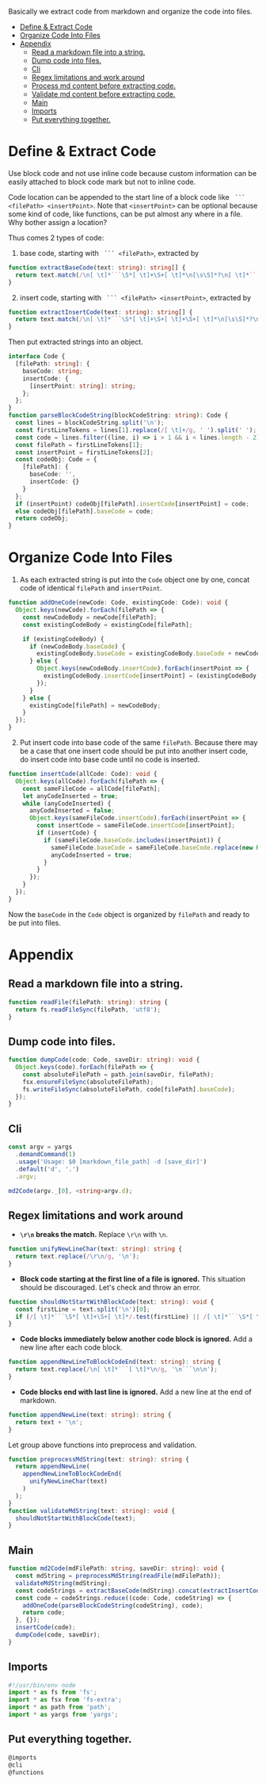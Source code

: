Basically we extract code from markdown and organize the code into files.

- [Define & Extract Code](#define--extract-code)
- [Organize Code Into Files](#organize-code-into-files)
- [Appendix](#appendix)
  * [Read a markdown file into a string.](#read-a-markdown-file-into-a-string)
  * [Dump code into files.](#dump-code-into-files)
  * [Cli](#cli)
  * [Regex limitations and work around](#regex-limitations-and-work-around)
  * [Process md content before extracting code.](#process-md-content-before-extracting-code)
  * [Validate md content before extracting code.](#validate-md-content-before-extracting-code)
  * [Main](#main)
  * [Imports](#imports)
  * [Put everything together.](#put-everything-together)

# Define & Extract Code
Use block code and not use inline code because custom information can be easily attached to block code mark but not to inline code.

Code location can be appended to the start line of a block code like ` ``` <filePath> <insertPoint>`. Note that `<insertPoint>` can be optional because some kind of code, like functions, can be put almost any where in a file. Why bother assign a location? 

Thus comes 2 types of code:
1. base code, starting with ` ``` <filePath>`, extracted by 
```ts tangle.ts @functions
function extractBaseCode(text: string): string[] {
  return text.match(/\n[ \t]*```\S*[ \t]+\S+[ \t]*\n[\s\S]*?\n[ \t]*```[ \t]*\n/g) || [];
}
```
2. insert code, starting with ` ``` <filePath> <insertPoint>`, extracted by 
```ts tangle.ts @functions
function extractInsertCode(text: string): string[] {
  return text.match(/\n[ \t]*```\S*[ \t]+\S+[ \t]+\S+[ \t]*\n[\s\S]*?\n[ \t]*```[ \t]*\n/g) || [];
}
```

Then put extracted strings into an object.
```ts tangle.ts @functions
interface Code {
  [filePath: string]: {
    baseCode: string;
    insertCode: {
      [insertPoint: string]: string;
    };
  };
}
function parseBlockCodeString(blockCodeString: string): Code {
  const lines = blockCodeString.split('\n');
  const firstLineTokens = lines[1].replace(/[ \t]+/g, ' ').split(' ');
  const code = lines.filter((line, i) => i > 1 && i < lines.length - 2).join('\n') + '\n';
  const filePath = firstLineTokens[1];
  const insertPoint = firstLineTokens[2];
  const codeObj: Code = {
    [filePath]: {
      baseCode: '',
      insertCode: {}
    }
  };
  if (insertPoint) codeObj[filePath].insertCode[insertPoint] = code;
  else codeObj[filePath].baseCode = code;
  return codeObj;
}
```

# Organize Code Into Files
1. As each extracted string is put into the `Code` object one by one, concat code of identical `filePath` and `insertPoint`.
```ts tangle.ts @functions
function addOneCode(newCode: Code, existingCode: Code): void {
  Object.keys(newCode).forEach(filePath => {
    const newCodeBody = newCode[filePath];
    const existingCodeBody = existingCode[filePath];

    if (existingCodeBody) {
      if (newCodeBody.baseCode) {
        existingCodeBody.baseCode = existingCodeBody.baseCode + newCodeBody.baseCode;
      } else {
        Object.keys(newCodeBody.insertCode).forEach(insertPoint => {
          existingCodeBody.insertCode[insertPoint] = (existingCodeBody.insertCode[insertPoint] || '') + newCodeBody.insertCode[insertPoint];
        });
      }
    } else {
      existingCode[filePath] = newCodeBody;
    }
  });
}
```

2. Put insert code into base code of the same `filePath`. Because there may be a case that one insert code should be put into another insert code, do insert code into base code until no code is inserted.
```ts tangle.ts @functions
function insertCode(allCode: Code): void {
  Object.keys(allCode).forEach(filePath => {
    const sameFileCode = allCode[filePath];
    let anyCodeInserted = true;
    while (anyCodeInserted) {
      anyCodeInserted = false;
      Object.keys(sameFileCode.insertCode).forEach(insertPoint => {
        const insertCode = sameFileCode.insertCode[insertPoint];
        if (insertCode) {
          if (sameFileCode.baseCode.includes(insertPoint)) {
            sameFileCode.baseCode = sameFileCode.baseCode.replace(new RegExp(insertPoint, 'g'), insertCode);
            anyCodeInserted = true;
          }
        }
      });
    }
  });
}
```

Now the `baseCode` in the `Code` object is organized by `filePath` and ready to be put into files.







# Appendix
## Read a markdown file into a string.
```ts tangle.ts @functions
function readFile(filePath: string): string {
  return fs.readFileSync(filePath, 'utf8');
}
```
## Dump code into files.
```ts tangle.ts @functions
function dumpCode(code: Code, saveDir: string): void {
  Object.keys(code).forEach(filePath => {
    const absoluteFilePath = path.join(saveDir, filePath);
    fsx.ensureFileSync(absoluteFilePath);
    fs.writeFileSync(absoluteFilePath, code[filePath].baseCode);
  });
} 
```
## Cli
```ts tangle.ts @cli
const argv = yargs
  .demandCommand(1)
  .usage('Usage: $0 [markdown_file_path] -d [save_dir]')
  .default('d', '.')
  .argv;

md2Code(argv._[0], <string>argv.d);
```
## Regex limitations and work around
- **`\r\n` breaks the match.** Replace `\r\n` with `\n`.
```ts tangle.ts @functions
function unifyNewLineChar(text: string): string {
  return text.replace(/\r\n/g, '\n');
}
```
- **Block code starting at the first line of a file is ignored.** This situation should be discouraged. Let's check and throw an error.
```ts tangle.ts @functions
function shouldNotStartWithBlockCode(text: string): void {
  const firstLine = text.split('\n')[0];
  if (/[ \t]*```\S*[ \t]+\S+[ \t]*/.test(firstLine) || /[ \t]*```\S*[ \t]+\S+[ \t]+\S+[ \t]*/.test(firstLine)) throw 'markdown should not start with a block code';
}
```
- **Code blocks immediately below another code block is ignored.** Add a new line after each code block.
```ts tangle.ts @functions
function appendNewLineToBlockCodeEnd(text: string): string {
  return text.replace(/\n[ \t]*```[ \t]*\n/g, '\n```\n\n');
}
```
- **Code blocks end with last line is ignored.** Add a new line at the end of markdown.
```ts tangle.ts @functions
function appendNewLine(text: string): string {
  return text + '\n';
}
```

Let group above functions into preprocess and validation.
```ts tangle.ts @functions
function preprocessMdString(text: string): string {
  return appendNewLine(
    appendNewLineToBlockCodeEnd(
      unifyNewLineChar(text)
    )
  );
}
function validateMdString(text: string): void {
  shouldNotStartWithBlockCode(text);
}
```

## Main
```ts tangle.ts @functions
function md2Code(mdFilePath: string, saveDir: string): void {
  const mdString = preprocessMdString(readFile(mdFilePath));
  validateMdString(mdString);
  const codeStrings = extractBaseCode(mdString).concat(extractInsertCode(mdString));
  const code = codeStrings.reduce((code: Code, codeString) => {
    addOneCode(parseBlockCodeString(codeString), code);
    return code;
  }, {});
  insertCode(code);
  dumpCode(code, saveDir);
}
```
## Imports
```ts tangle.ts @imports
#!/usr/bin/env node
import * as fs from 'fs';
import * as fsx from 'fs-extra';
import * as path from 'path';
import * as yargs from 'yargs';
```
## Put everything together.
```ts tangle.ts
@imports
@cli
@functions
```
